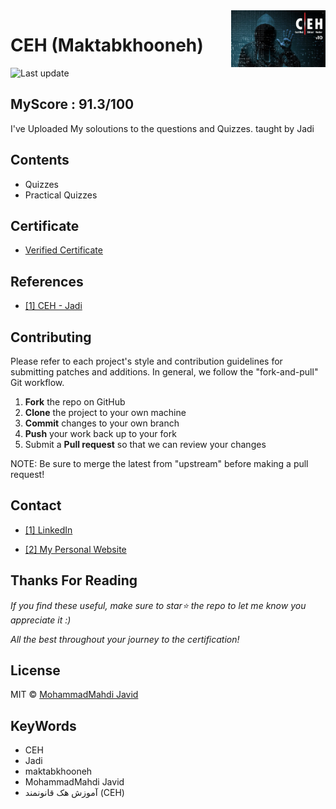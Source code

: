 <img src="icon.png" width="30%" height="auto" alt="jadi CEH" align="right" />

# CEH (Maktabkhooneh)

![Last update](https://img.shields.io/badge/last%20update-28%20August%202020-green.svg?style=flat-square)

## MyScore : 91.3/100

I've Uploaded My soloutions to the questions and Quizzes. taught by Jadi

## Contents

- Quizzes
- Practical Quizzes

## Certificate

- [Verified Certificate](https://www.linkedin.com/in/mohammad-mahdi-javid/)

## References

- [[1] CEH - Jadi](https://maktabkhooneh.org/course/%D8%A2%D9%85%D9%88%D8%B2%D8%B4-%D9%87%DA%A9-%D9%82%D8%A7%D9%86%D9%88%D9%86%D9%85%D9%86%D8%AF-CEH-mk641/)

## Contributing

Please refer to each project's style and contribution guidelines for submitting patches and additions. In general, we follow the "fork-and-pull" Git workflow.

1. **Fork** the repo on GitHub
2. **Clone** the project to your own machine
3. **Commit** changes to your own branch
4. **Push** your work back up to your fork
5. Submit a **Pull request** so that we can review your changes

NOTE: Be sure to merge the latest from "upstream" before making a pull request!

## Contact

- [[1] LinkedIn](https://www.linkedin.com/in/mohammad-mahdi-javid/)

- [[2] My Personal Website](http://mahdi-javid.github.io/)

## Thanks For Reading

_If you find these useful, make sure to star:star: the repo to let me know you appreciate it :)_

_All the best throughout your journey to the certification!_

## License

MIT © [MohammadMahdi Javid](https://github.com/mahdi-javid)

## KeyWords

- CEH
- Jadi
- maktabkhooneh
- MohammadMahdi Javid
- آموزش هک قانونمند (CEH)

